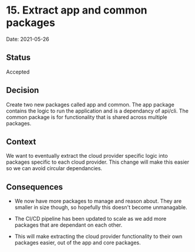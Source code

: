 # 15. Extract app and common packages

Date: 2021-05-26

## Status

Accepted

## Decision 

Create two new packages called app and common. The app package contains the
logic to run the application and is a dependancy of api/cli. The common package
is for functionality that is shared across multiple packages.

## Context 

We want to eventually extract the cloud provider specific logic into packages
specific to each cloud provider. This change will make this easier so we can
avoid circular dependancies.

## Consequences

- We now have more packages to manage and reason about. They are smaller in
size though, so hopefully this doesn't become unmanagable.

- The CI/CD pipeline has been updated to scale as we add more packages that are
dependant on each other.

- This will make extracting the cloud provider functionality to their own
packages easier, out of the app and core packages.
